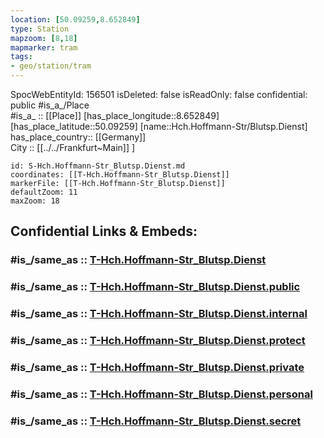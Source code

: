 ```yaml
---
location: [50.09259,8.652849] 
type: Station 
mapzoom: [8,18] 
mapmarker: tram 
tags:
- geo/station/tram
---
```

SpocWebEntityId: 156501
isDeleted: false
isReadOnly: false
confidential: public
#is_a_/Place  
#is_a_ :: [[Place]] 
[has_place_longitude::8.652849] 
[has_place_latitude::50.09259] 
[name::Hch.Hoffmann-Str/Blutsp.Dienst] 
has_place_country:: [[Germany]]  
City :: [[../../Frankfurt~Main]] ] 


```leaflet
id: S-Hch.Hoffmann-Str_Blutsp.Dienst.md
coordinates: [[T-Hch.Hoffmann-Str_Blutsp.Dienst]] 
markerFile: [[T-Hch.Hoffmann-Str_Blutsp.Dienst]] 
defaultZoom: 11 
maxZoom: 18
```


## Confidential Links & Embeds: 

### #is_/same_as :: [T-Hch.Hoffmann-Str_Blutsp.Dienst](/_Standards/Earth/Continent/Europe/Europe~Central/Germany/Germany~West/Hessen/counties~Hessen/Frankfurt~Main/Stations-FFM~T/T-Hch.Hoffmann-Str_Blutsp.Dienst.md) 

### #is_/same_as :: [T-Hch.Hoffmann-Str_Blutsp.Dienst.public](/_public/Earth/Continent/Europe/Europe~Central/Germany/Germany~West/Hessen/counties~Hessen/Frankfurt~Main/Stations-FFM~T/T-Hch.Hoffmann-Str_Blutsp.Dienst.public.md) 

### #is_/same_as :: [T-Hch.Hoffmann-Str_Blutsp.Dienst.internal](/_internal/Earth/Continent/Europe/Europe~Central/Germany/Germany~West/Hessen/counties~Hessen/Frankfurt~Main/Stations-FFM~T/T-Hch.Hoffmann-Str_Blutsp.Dienst.internal.md) 

### #is_/same_as :: [T-Hch.Hoffmann-Str_Blutsp.Dienst.protect](/_protect/Earth/Continent/Europe/Europe~Central/Germany/Germany~West/Hessen/counties~Hessen/Frankfurt~Main/Stations-FFM~T/T-Hch.Hoffmann-Str_Blutsp.Dienst.protect.md) 

### #is_/same_as :: [T-Hch.Hoffmann-Str_Blutsp.Dienst.private](/_private/Earth/Continent/Europe/Europe~Central/Germany/Germany~West/Hessen/counties~Hessen/Frankfurt~Main/Stations-FFM~T/T-Hch.Hoffmann-Str_Blutsp.Dienst.private.md) 

### #is_/same_as :: [T-Hch.Hoffmann-Str_Blutsp.Dienst.personal](/_personal/Earth/Continent/Europe/Europe~Central/Germany/Germany~West/Hessen/counties~Hessen/Frankfurt~Main/Stations-FFM~T/T-Hch.Hoffmann-Str_Blutsp.Dienst.personal.md) 

### #is_/same_as :: [T-Hch.Hoffmann-Str_Blutsp.Dienst.secret](/_secret/Earth/Continent/Europe/Europe~Central/Germany/Germany~West/Hessen/counties~Hessen/Frankfurt~Main/Stations-FFM~T/T-Hch.Hoffmann-Str_Blutsp.Dienst.secret.md)

